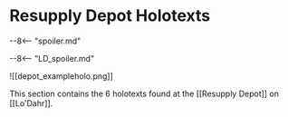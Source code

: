 # Resupply Depot Holotexts

--8<-- "spoiler.md"

--8<-- "LD_spoiler.md"

![[depot_exampleholo.png]]

This section contains the 6 holotexts found at the [[Resupply Depot]] on [[Lo'Dahr]].
